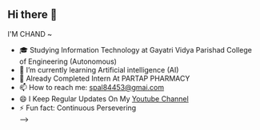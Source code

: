 ## Hi there 👋
  I'M CHAND ~

- 🎓 Studying Information Technology at  Gayatri Vidya Parishad College of Engineering (Autonomous)
- 🌱 I’m currently learning Artificial intelligence (AI)   
- 💼 Already Completed Intern At PARTAP PHARMACY 
- 📫 How to reach me: spal84453@gmai.com
- 😄 I Keep Regular Updates On My [Youtube Channel](https://www.youtube.com/@princechand1612)<br/>
- ⚡ Fun fact: Continuous Persevering  
-->


